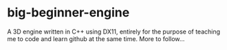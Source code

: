 # big-beginner-engine

A 3D engine written in C++ using DX11, entirely for the purpose of teaching me to code and learn github at the same time. More to follow...
